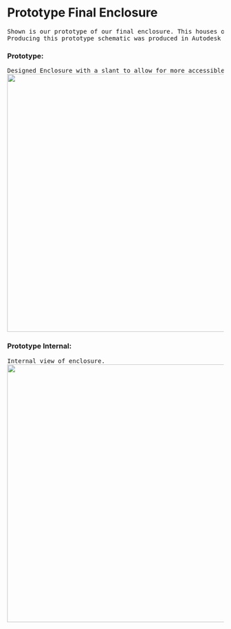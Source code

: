 # Prototype Final Enclosure

<pre>
Shown is our prototype of our final enclosure. This houses our three PCB boards: FSR board, power board, and rotary encoders.<br />Producing this prototype schematic was produced in Autodesk Fusion 360.
</pre>

### Prototype:
<pre>
Designed Enclosure with a slant to allow for more accessible controls to the rotary encoders and buttons.
<img width="600" src="https://lh3.googleusercontent.com/pw/ACtC-3d0V2vkf7jDgmeL6VNsqMx_wYvtHFGLAAueih4WqfhLfns7i2OpWmPDlcRxSFRmE4WyTAILTOlaMdB1abyoRSOyyAfZ2fd1agOLSYrU0P4StTiJ5mftXEmcLlsFifSAdxAWTyka_DID24jfdAAftGUT=w954-h597-no?authuser=1">
</pre>

### Prototype Internal:
<pre>
Internal view of enclosure.
<img width="600" src="https://lh3.googleusercontent.com/pw/ACtC-3dqk5UkPGATk1khbyW6DcovG_j6OADuLd8a71jzz2oNcVJJAPVPDb-Q92d4IaSJA12zSo7UFgR2GC-TfzQyH0L8XDJNqbcG8uloGbZ78sqb7UGuNQ3glfFrpfc6DCOgQuzOzJAUiEkJtecpuF1t5ReS=w954-h597-no?authuser=1">
</pre>
